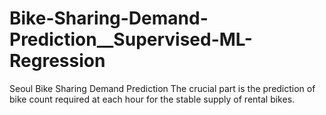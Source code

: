 # Bike-Sharing-Demand-Prediction__Supervised-ML-Regression
Seoul Bike Sharing Demand Prediction
The crucial part is the prediction of bike count required at each hour for the stable supply of rental bikes.
